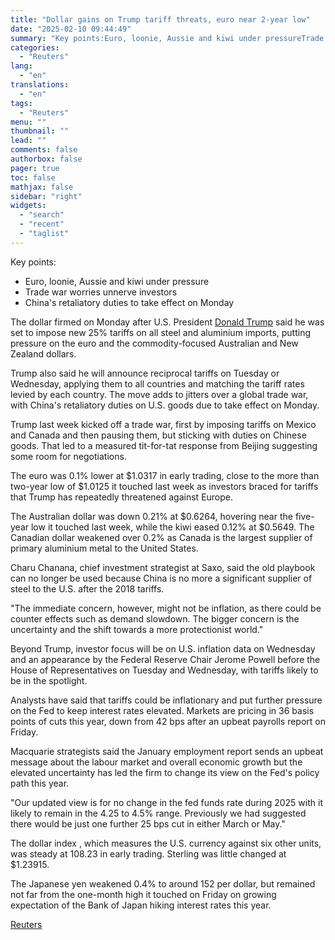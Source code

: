```yaml
---
title: "Dollar gains on Trump tariff threats, euro near 2-year low"
date: "2025-02-10 09:44:49"
summary: "Key points:Euro, loonie, Aussie and kiwi under pressureTrade war worries unnerve investorsChina's retaliatory duties to take effect on Monday The dollar firmed on Monday after U.S. President Donald Trump said he was set to impose new 25% tariffs on all steel and aluminium imports, putting pressure on the euro and..."
categories:
  - "Reuters"
lang:
  - "en"
translations:
  - "en"
tags:
  - "Reuters"
menu: ""
thumbnail: ""
lead: ""
comments: false
authorbox: false
pager: true
toc: false
mathjax: false
sidebar: "right"
widgets:
  - "search"
  - "recent"
  - "taglist"
---
```


Key points:

* Euro, loonie, Aussie and kiwi under pressure
* Trade war worries unnerve investors
* China's retaliatory duties to take effect on Monday

The dollar firmed on Monday after U.S. President [Donald Trump](https://www.reuters.com/world/us/donald-trump/) said he was set to impose new 25% tariffs on all steel and aluminium imports, putting pressure on the euro and the commodity-focused Australian and New Zealand dollars.

Trump also said he will announce reciprocal tariffs on Tuesday or Wednesday, applying them to all countries and matching the tariff rates levied by each country. The move adds to jitters over a global trade war, with China's retaliatory duties on U.S. goods due to take effect on Monday.

Trump last week kicked off a trade war, first by imposing tariffs on Mexico and Canada and then pausing them, but sticking with duties on Chinese goods. That led to a measured tit-for-tat response from Beijing suggesting some room for negotiations.

The euro was 0.1% lower at $1.0317 in early trading, close to the more than two-year low of $1.0125 it touched last week as investors braced for tariffs that Trump has repeatedly threatened against Europe.

The Australian dollar was down 0.21% at $0.6264, hovering near the five-year low it touched last week, while the kiwi eased 0.12% at $0.5649. The Canadian dollar weakened over 0.2% as Canada is the largest supplier of primary aluminium metal to the United States.

Charu Chanana, chief investment strategist at Saxo, said the old playbook can no longer be used because China is no more a significant supplier of steel to the U.S. after the 2018 tariffs.

"The immediate concern, however, might not be inflation, as there could be counter effects such as demand slowdown. The bigger concern is the uncertainty and the shift towards a more protectionist world."

Beyond Trump, investor focus will be on U.S. inflation data on Wednesday and an appearance by the Federal Reserve Chair Jerome Powell before the House of Representatives on Tuesday and Wednesday, with tariffs likely to be in the spotlight.

Analysts have said that tariffs could be inflationary and put further pressure on the Fed to keep interest rates elevated. Markets are pricing in 36 basis points of cuts this year, down from 42 bps after an upbeat payrolls report on Friday.

Macquarie strategists said the January employment report sends an upbeat message about the labour market and overall economic growth but the elevated uncertainty has led the firm to change its view on the Fed's policy path this year.

"Our updated view is for no change in the fed funds rate during 2025 with it likely to remain in the 4.25 to 4.5% range. Previously we had suggested there would be just one further 25 bps cut in either March or May."

The dollar index , which measures the U.S. currency against six other units, was steady at 108.23 in early trading. Sterling was little changed at $1.23915.

The Japanese yen weakened 0.4% to around 152 per dollar, but remained not far from the one-month high it touched on Friday on growing expectation of the Bank of Japan hiking interest rates this year.

[Reuters](https://www.tradingview.com/news/reuters.com,2025:newsml_L4N3P102V:0-dollar-gains-on-trump-tariff-threats-euro-near-2-year-low/)

